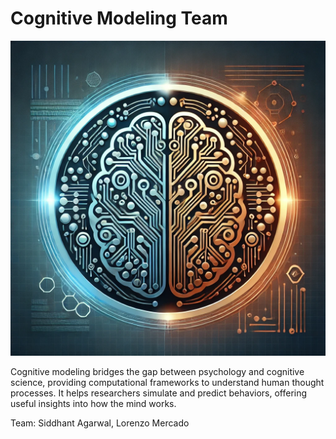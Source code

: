 # Cognitive Modeling Team

![Team Logo](team_logo.png)

Cognitive modeling bridges the gap between psychology and cognitive science, providing computational frameworks to understand human thought processes. It helps researchers simulate and predict behaviors, offering useful insights into how the mind works.

Team: Siddhant Agarwal, Lorenzo Mercado